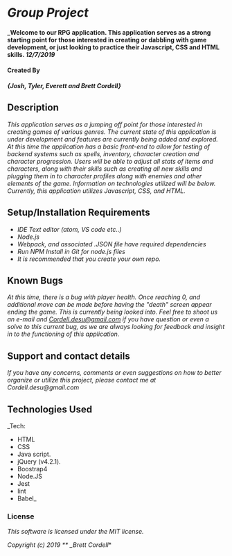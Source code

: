# _Group Project_

#### _Welcome to our RPG application. This application serves as a strong starting point for those interested in creating or dabbling with game development, or just looking to practice their Javascript, CSS and HTML skills. _12/7/2019_

#### Created By
_**{Josh, Tyler, Everett and Brett Cordell}**_

## Description

_This application serves as a jumping off point for those interested in creating games of various genres. The current state of this application is under development and features are currently being added and explored. At this time the application has a basic front-end to allow for testing of backend systems such as spells, inventory, character creation and character progression. Users will be able to adjust all stats of items and characters, along with their skills such as creating all new skills and plugging them in to character profiles along with enemies and other elements of the game. Information on technologies utilized will be below. Currently, this application utilizes Javascript, CSS, and HTML._

## Setup/Installation Requirements

* _IDE Text editor (atom, VS code etc..)_
* _Node.js_
* _Webpack, and associated .JSON file have required dependencies_
* _Run NPM Install in Git for node.js files_
* _It is recommended that you create your own repo._



## Known Bugs

_At this time, there is a bug with player health. Once reaching 0, and additional move can be made before having the "death" screen appear ending the game. This is currently being looked into. Feel free to shoot us an e-mail and Cordell.desu@gmail.com if you have question or even a solve to this current bug, as we are always looking for feedback and insight in to the functioning of this application._

## Support and contact details

_If you have any concerns, comments or even suggestions on how to better organize or utilize this project, please contact me at Cordell.desu@gmail.com_

## Technologies Used

_Tech:
* HTML
* CSS
* Java script.
* jQuery (v4.2.1).
* Boostrap4
* Node.JS
* Jest
* lint
* Babel_

### License

*This software is licensed under the MIT license.*

*Copyright (c) 2019 ** _Brett Cordell**
